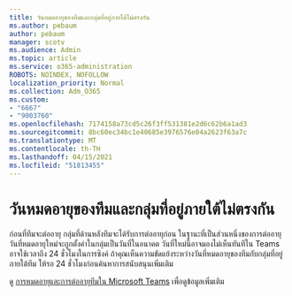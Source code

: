 ```yaml
---
title: วันหมดอายุของทีมและกลุ่มที่อยู่ภายใต้ไม่ตรงกัน
ms.author: pebaum
author: pebaum
manager: scotv
ms.audience: Admin
ms.topic: article
ms.service: o365-administration
ROBOTS: NOINDEX, NOFOLLOW
localization_priority: Normal
ms.collection: Adm_O365
ms.custom:
- "6667"
- "9003760"
ms.openlocfilehash: 7174158a73cd5c26f3ff531381e2d6c62b6a1ad3
ms.sourcegitcommit: 8bc60ec34bc1e40685e3976576e04a2623f63a7c
ms.translationtype: MT
ms.contentlocale: th-TH
ms.lasthandoff: 04/15/2021
ms.locfileid: "51813455"
---
```

# <a name="expiration-date-of-team-and-underlying-group-dont-match"></a>วันหมดอายุของทีมและกลุ่มที่อยู่ภายใต้ไม่ตรงกัน

ก่อนที่ทีมจะต่ออายุ กลุ่มที่ด้านหลังทีมจะได้รับการต่ออายุก่อน ในฐานะที่เป็นส่วนหนึ่งของการต่ออายุ วันที่หมดอายุใหม่จะถูกตั้งค่าในกลุ่มเป็นวันที่ในอนาคต วันที่ใหม่นี้อาจมองไม่เห็นทันทีใน Teams อาจใช้เวลาถึง 24 ชั่วโมงในการซิงค์ ถ้าคุณเห็นความขัดแย้งระหว่างวันที่หมดอายุของทีมกับกลุ่มที่อยู่ภายใต้ทีม ให้รอ 24 ชั่วโมงก่อนค้นหาการสนับสนุนเพิ่มเติม  

ดู [การหมดอายุและการต่ออายุทีมใน Microsoft Teams](https://docs.microsoft.com/microsoftteams/team-expiration-renewal)  เพื่อดูข้อมูลเพิ่มเติม
